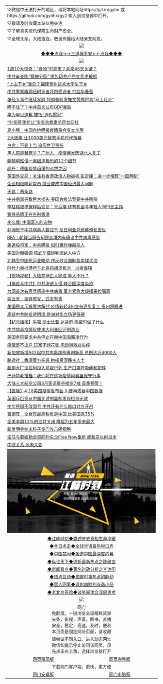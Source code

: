  <table>
<tr>
<td colspan="2" align=left>
♡微信中无法打开的地区，请将本站网址https://git.io/gytui 或 https://github.com/gyhhx/gy2 输入到浏览器中打开。 
 </td>
</tr>
 <tr>
 <td colspan="2" align=left>
♡敬请及时收藏本站以免失连
  <tr>
<td colspan="2" align=left>
♡了解真实资讯保障生命财产安全。
 </td>
   <tr>
<td colspan="2" align=left>
♡全球头条，大陆直连，敬请传播给大陆亲友网友。
 </td>
</tr>

</td>
 </tr>
  <tr>
    <td colspan="2" align=center><img src="https://github.com/gyhhx/image-upload/blob/master/3t%20(1).jpg"></td>
 </tr>
 <tr><td colspan="2" align="center"><a href="https://xfine.casa/oo.aspx?name=ogQuit&key=exgxucyqmkwgvwch&from=gy">◆◆◆点我→→三退保平安←←点我◆◆◆</a></td></tr>
  <tr>
    <td colspan="2" align=center><img src="https://cdn.jsdelivr.net/gh/gyoupiodf/im1/%E7%BD%91%E9%97%A8%E6%96%B0%E9%97%BB1.jpg"></td>
 </tr>
<tr><td colspan="2" align="left"><a href="https://xfine.casa/?name=c1158890&key=exgxucyqmkwgvwch&from=gy">1周10大惊奇：“食物”可测市？未来45天关键？</a></td></tr>
<tr><td colspan="2" align="left"><a href="https://xfine.casa/?name=c1158879&key=exgxucyqmkwgvwch&from=gy">中共审查陷“精神分裂” 提包印共产党宣言也被抓</a></td></tr>
<tr><td colspan="2" align="left"><a href="https://xfine.casa/?name=c1158898&key=exgxucyqmkwgvwch&from=gy">“上山下乡”重启？福建贵州试点大学生下乡</a></td></tr>
<tr><td colspan="2" align="left"><a href="https://xfine.casa/?name=c1158868&key=exgxucyqmkwgvwch&from=gy">中共警察跟踪纽时记者吓跑受访者 打脸华春莹</a></td></tr>
<tr><td colspan="2" align="left"><a href="https://xfine.casa/?name=c1158863&key=exgxucyqmkwgvwch&from=gy">张经义事件继续发酵 特朗普转发推文赞成将其“马上赶走”</a></td></tr>
<tr><td colspan="2" align="left"><a href="https://xfine.casa/?name=c1158897&key=exgxucyqmkwgvwch&from=gy">瞒不住了？中共首次公布GDP暴跌</a></td></tr>
<tr><td colspan="2" align="left"><a href="https://xfine.casa/?name=c1158895&key=exgxucyqmkwgvwch&from=gy">华为罕见道歉  被指“造假惯犯”</a></td></tr>
<tr><td colspan="2" align="left"><a href="https://xfine.casa/?name=c1158883&key=exgxucyqmkwgvwch&from=gy">“别招惹我老公”淘宝总裁妻呛声女网红</a></td></tr>
<tr><td colspan="2" align="left"><a href="https://xfine.casa/?name=c1158903&key=exgxucyqmkwgvwch&from=gy">夏小强：中国各地瞒报疫情将会变本加厉</a></td></tr>
<tr><td colspan="2" align="left"><a href="https://xfine.casa/?name=c1158877&key=exgxucyqmkwgvwch&from=gy">2大因素 让1000美元智慧手机时代落幕</a></td></tr>
<tr><td colspan="2" align="left"><a href="https://xfine.casa/?name=c1158901&key=exgxucyqmkwgvwch&from=gy">白宫：不要上当 追究世卫责任</a></td></tr>
<tr><td colspan="2" align="left"><a href="https://xfine.casa/?name=c1158911&key=exgxucyqmkwgvwch&from=gy">黑人原是替罪羊？广州人：疫情爆发因湖北人复工</a></td></tr>
<tr><td colspan="2" align="left"><a href="https://xfine.casa/?name=c1158915&key=exgxucyqmkwgvwch&from=gy">鲍毓明性侵一案细思极恐的12个细节</a></td></tr>
<tr><td colspan="2" align="left"><a href="https://xfine.casa/?name=c1158896&key=exgxucyqmkwgvwch&from=gy">颜丹：德国疫情趋缓的必然之因</a></td></tr>
<tr><td colspan="2" align="left"><a href="https://xfine.casa/?name=c1158864&key=exgxucyqmkwgvwch&from=gy">英国外交部：关注有香港政治人物被捕 彭定康：进一步埋葬“一国两制”</a></td></tr>
<tr><td colspan="2" align="left"><a href="https://xfine.casa/?name=c1158884&key=exgxucyqmkwgvwch&from=gy">企业相继降薪裁员 就业或成中国经济最大问题</a></td></tr>
<tr><td colspan="2" align="left"><a href="https://xfine.casa/?name=c1158871&key=exgxucyqmkwgvwch&from=gy">天昌：两条路</a></td></tr>
<tr><td colspan="2" align="left"><a href="https://xfine.casa/?name=c1158861&key=exgxucyqmkwgvwch&from=gy">中共病毒导致巨大损失 美国会推法案要中共赔偿</a></td></tr>
<tr><td colspan="2" align="left"><a href="https://xfine.casa/?name=c1158862&key=exgxucyqmkwgvwch&from=gy">李柱铭被捕保释后受访：无后悔 终有机会与年轻人同行民主路</a></td></tr>
<tr><td colspan="2" align="left"><a href="https://xfine.casa/?name=c1158885&key=exgxucyqmkwgvwch&from=gy">奢侈品牌正在告别香港</a></td></tr>
<tr><td colspan="2" align="left"><a href="https://xfine.casa/?name=c1158917&key=exgxucyqmkwgvwch&from=gy">李么傻: 中国富人的宠物</a></td></tr>
<tr><td colspan="2" align="left"><a href="https://xfine.casa/?name=c1158865&key=exgxucyqmkwgvwch&from=gy">非洲死于中共病毒人数过千 尼日利亚总统幕僚长去世</a></td></tr>
<tr><td colspan="2" align="left"><a href="https://xfine.casa/?name=c1158858&key=exgxucyqmkwgvwch&from=gy">RFA：朝鲜当局告知民众境内有确诊中共病毒感染</a></td></tr>
<tr><td colspan="2" align="left"><a href="https://xfine.casa/?name=c1158910&key=exgxucyqmkwgvwch&from=gy">美退役将军：中共瞒疫 如引爆炸弹般杀人</a></td></tr>
<tr><td colspan="2" align="left"><a href="https://xfine.casa/?name=c1158902&key=exgxucyqmkwgvwch&from=gy">美国对俄强调 核武军控谈判须纳入中方</a></td></tr>
<tr><td colspan="2" align="left"><a href="https://xfine.casa/?name=c1158874&key=exgxucyqmkwgvwch&from=gy">北韩受中国航运业暗助 违反联合国制裁卖煤买油</a></td></tr>
<tr><td colspan="2" align="left"><a href="https://xfine.casa/?name=c1158869&key=exgxucyqmkwgvwch&from=gy">时代力量批港府与北京抓捕泛民派：以疫谋镇</a></td></tr>
<tr><td colspan="2" align="left"><a href="https://xfine.casa/?name=c1158900&key=exgxucyqmkwgvwch&from=gy">【现场视频】大陆商场白人能进 黑人不行？</a></td></tr>
<tr><td colspan="2" align="left"><a href="https://xfine.casa/?name=c1158909&key=exgxucyqmkwgvwch&from=gy">【瘟疫与中共】中共渗透入侵 联合国深度染疫</a></td></tr>
<tr><td colspan="2" align="left"><a href="https://xfine.casa/?name=c1158860&key=exgxucyqmkwgvwch&from=gy">台湾首次有官兵感染中共病毒 军方紧急大规模采检隔离</a></td></tr>
<tr><td colspan="2" align="left"><a href="https://xfine.casa/?name=c1158870&key=exgxucyqmkwgvwch&from=gy">奕云天：摒弃邪党，匹夫有责</a></td></tr>
<tr><td colspan="2" align="left"><a href="https://xfine.casa/?name=c1158882&key=exgxucyqmkwgvwch&from=gy">美国民众示威要求解封 疫情较轻3州宣布逐步复工 多州将跟进</a></td></tr>
<tr><td colspan="2" align="left"><a href="https://xfine.casa/?name=c1158899&key=exgxucyqmkwgvwch&from=gy">质疑中共防疫透明度 欧洲对华立场更强硬</a></td></tr>
<tr><td colspan="2" align="left"><a href="https://xfine.casa/?name=c1158908&key=exgxucyqmkwgvwch&from=gy">【纪元播报】牛顿 莎士比亚 达芬奇 瘟疫时做了什么</a></td></tr>
<tr><td colspan="2" align="left"><a href="https://xfine.casa/?name=c1158893&key=exgxucyqmkwgvwch&from=gy">中共病毒疫情促使澳大利亚回迁制造业</a></td></tr>
<tr><td colspan="2" align="left"><a href="https://xfine.casa/?name=c1158857&key=exgxucyqmkwgvwch&from=gy">美国务院要求中共停止在南中国海霸凌行为</a></td></tr>
<tr><td colspan="2" align="left"><a href="https://xfine.casa/?name=c1158876&key=exgxucyqmkwgvwch&from=gy">疫情足不出户 玩家不想花钱 电动游戏业头疼</a></td></tr>
<tr><td colspan="2" align="left"><a href="https://xfine.casa/?name=c1158875&key=exgxucyqmkwgvwch&from=gy">新加坡新增942起中共病毒病例再创新高 总例达近6000人</a></td></tr>
<tr><td colspan="2" align="left"><a href="https://xfine.casa/?name=c1158859&key=exgxucyqmkwgvwch&from=gy">路透社：香港警方突袭 拘捕资深民主人士</a></td></tr>
<tr><td colspan="2" align="left"><a href="https://xfine.casa/?name=c1158878&key=exgxucyqmkwgvwch&from=gy">超跑大厂法拉利投入抗疫行列 生产口罩呼吸阀和配件</a></td></tr>
<tr><td colspan="2" align="left"><a href="https://xfine.casa/?name=c1158872&key=exgxucyqmkwgvwch&from=gy">巴菲特老搭档：我们将在这场疫情风暴里保守行事</a></td></tr>
<tr><td colspan="2" align="left"><a href="https://xfine.casa/?name=c1158889&key=exgxucyqmkwgvwch&from=gy">大陆三大航空公司3月客运量齐挫逾7成 首季预警！</a></td></tr>
<tr><td colspan="2" align="left"><a href="https://xfine.casa/?name=c1158907&key=exgxucyqmkwgvwch&from=gy">【直播】4·18美国疫情发布会 川普再质疑中国数据</a></td></tr>
<tr><td colspan="2" align="left"><a href="https://xfine.casa/?name=c1158916&key=exgxucyqmkwgvwch&from=gy">英国斥巨资从中国买试剂盒却发现检测无效</a></td></tr>
<tr><td colspan="2" align="left"><a href="https://xfine.casa/?name=c1158932&key=exgxucyqmkwgvwch&from=gy">中华民国不改国号 中共还有什么借口对台开战</a></td></tr>
<tr><td colspan="2" align="left"><a href="https://xfine.casa/?name=c1158924&key=exgxucyqmkwgvwch&from=gy">曹德旺：全世界最高税负是中国 比美国高35%</a></td></tr>
<tr><td colspan="2" align="left"><a href="https://xfine.casa/?name=c1158873&key=exgxucyqmkwgvwch&from=gy">全美本周13%的油井关闭 降幅为五年多来最大</a></td></tr>
<tr><td colspan="2" align="left"><a href="https://xfine.casa/?name=c1158941&key=exgxucyqmkwgvwch&from=gy">新发明金纳米粒子专门攻击癌细胞</a></td></tr>
<tr><td colspan="2" align="left"><a href="https://xfine.casa/?name=c1158892&key=exgxucyqmkwgvwch&from=gy">宝马与戴姆勒合资网约车企Free Now重组 或裁员以削成本</a></td></tr>
<tr><td colspan="2" align="left"><a href="https://xfine.casa/?name=c1158937&key=exgxucyqmkwgvwch&from=gy">中欧关系 风向大变</a></td></tr>

 <tr>
   <td colspan="2" align=center><img src="https://github.com/gyoupiodf/im1/blob/master/jf-1.jpg"></td>
  </tr>
   <tr>
   <td colspan="2" align=center> 
<a href="https://xfine.casa/oo.aspx?name=c922850&key=exgxucyqmkwgvwch&from=gy&tag=9877">◆江峰時刻◆講述歷史真相生命冷暖</a><br/>
    </td>
  </tr>
   <tr>
   <td colspan="2" align=center> 
<a href="https://xfine.casa/oo.aspx?name=c816850&key=exgxucyqmkwgvwch&from=gy&tag=9877">◆今日点击◆全球华语最热脱口秀</a><br/>
    </td>
  </tr>
  <tr>
  <td colspan="2" align=center>
<a href="https://xfine.casa/oo.aspx?name=c816860&key=exgxucyqmkwgvwch&from=gy&tag=99733110">◆中国禁闻◆报道中国最深度内幕</a><br/>
   </tr>
  <tr>
     <td colspan="2" align=center>
<a href="https://xfine.casa/oo.aspx?name=c816855&key=exgxucyqmkwgvwch&from=gy&tag=997110">◆纵论天下◆透析最新热点之陈破空</a><br/>
   </tr>
   <tr>
      <td colspan="2" align=center>
<a href="https://xfine.casa/oo.aspx?name=c838308&key=exgxucyqmkwgvwch&from=gy&tag=9973110">◆新闻看点◆著名时政分析之李沐阳</a><br/>
   </tr>
   <tr>
     <td colspan="2" align=center>
<a href="https://xfine.casa/oo.aspx?name=c816852&key=exgxucyqmkwgvwch&from=gy&tag=9733110">◆热点互动◆把握时事热点的脉动</a><br/>
   </tr>
   <tr>
      <td colspan="2" align=center>
<a href="https://xfine.casa/oo.aspx?name=c816694&key=exgxucyqmkwgvwch&from=gy&tag=93310">◆雷人网事◆讽刺幽默的诙谐小品</a><br/>
   </tr>
   <tr>
    <td colspan="2" align=center>
<a href="https://xfine.casa/oo.aspx?name=c816650&key=exgxucyqmkwgvwch&from=gy&tag=9973110">◆老北京茶馆◆谈笑间体会深层思考</a><br/>
   </tr>
 <tr>
    <td colspan="2" align="center"><img src="https://gitlab.com/ogate2/up/raw/master/_/oGate65.jpg"/></td>
  </tr>
  <tr>
    <td colspan="2" align="center">网门<br/>免翻墙，一键浏览全球精粹资源<br/>头条，影视，声音，图书，直播<br/>安全，稳定，高速，及时，便利<br/>本页面是固定网址页面，请收藏</td>
  <tr>
  <tr>
    <td colspan="2" align="center">请尝试不同入口，进入动态网址<br/>微信如提示停止访问该网页，须<br/>先点击右上角，选择浏览器打开</td>
  <tr>  
  <tr>
    <td align="center"><a href="https://gitcdn.xyz/repo/otiny/up/master/show002.htm">网页精简版</a></td>
    <td align="center"><a href="https://gitcdn.xyz/repo/otiny/up/master/show001.htm">网页完整版</a></td>
  </tr>
  <tr>
    <td colspan="2" align="center">下载网门客户端，更快，更方便</td>
  <tr>
  <tr>
    <td align="center"><a href="https://raw.githubusercontent.com/opipe/up/master/oGatea.apk">网门安卓版</a></td>
    <td align="center"><a href="https://raw.githubusercontent.com/opipe/up/master/oGate.zip">网门电脑版</a></td>
  </tr>
</table>
